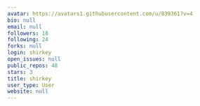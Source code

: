 ```yaml
---
avatar: https://avatars1.githubusercontent.com/u/839361?v=4
bio: null
email: null
followers: 18
following: 24
forks: null
login: shirkey
open_issues: null
public_repos: 48
stars: 3
title: shirkey
user_type: User
website: null
---
```

